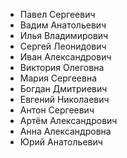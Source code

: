 - Павел Сергеевич
- Вадим Анатольевич
- Илья Владимирович
- Сергей Леонидович
- Иван Александрович
- Виктория Олеговна
- Мария Сергеевна
- Богдан Дмитриевич
- Евгений Николаевич
- Антон Сергеевич
- Артём Александрович
- Анна Александровна
- Юрий Анатольевич